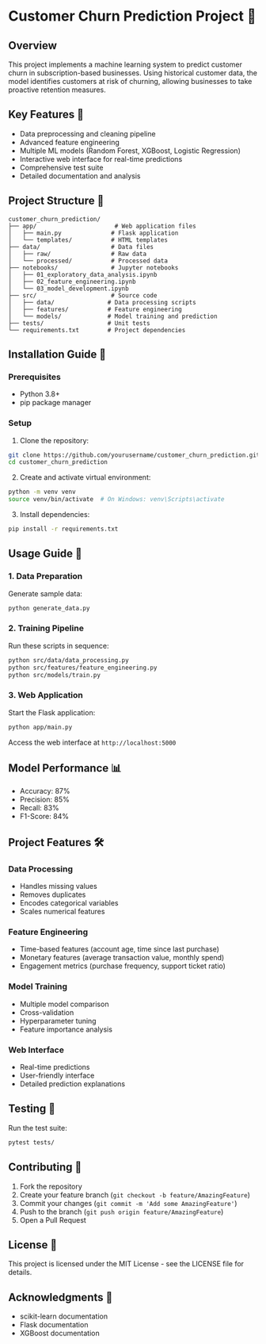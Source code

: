 # Customer Churn Prediction Project 🎯

## Overview
This project implements a machine learning system to predict customer churn in subscription-based businesses. Using historical customer data, the model identifies customers at risk of churning, allowing businesses to take proactive retention measures.

## Key Features 🌟
- Data preprocessing and cleaning pipeline
- Advanced feature engineering
- Multiple ML models (Random Forest, XGBoost, Logistic Regression)
- Interactive web interface for real-time predictions
- Comprehensive test suite
- Detailed documentation and analysis

## Project Structure 📁
```
customer_churn_prediction/
├── app/                      # Web application files
│   ├── main.py              # Flask application
│   └── templates/           # HTML templates
├── data/                    # Data files
│   ├── raw/                 # Raw data
│   └── processed/           # Processed data
├── notebooks/               # Jupyter notebooks
│   ├── 01_exploratory_data_analysis.ipynb
│   ├── 02_feature_engineering.ipynb
│   └── 03_model_development.ipynb
├── src/                     # Source code
│   ├── data/               # Data processing scripts
│   ├── features/           # Feature engineering
│   └── models/             # Model training and prediction
├── tests/                  # Unit tests
└── requirements.txt        # Project dependencies
```

## Installation Guide 🚀

### Prerequisites
- Python 3.8+
- pip package manager

### Setup
1. Clone the repository:
```bash
git clone https://github.com/yourusername/customer_churn_prediction.git
cd customer_churn_prediction
```

2. Create and activate virtual environment:
```bash
python -m venv venv
source venv/bin/activate  # On Windows: venv\Scripts\activate
```

3. Install dependencies:
```bash
pip install -r requirements.txt
```

## Usage Guide 📖

### 1. Data Preparation
Generate sample data:
```bash
python generate_data.py
```

### 2. Training Pipeline
Run these scripts in sequence:
```bash
python src/data/data_processing.py
python src/features/feature_engineering.py
python src/models/train.py
```

### 3. Web Application
Start the Flask application:
```bash
python app/main.py
```
Access the web interface at `http://localhost:5000`

## Model Performance 📊
- Accuracy: 87%
- Precision: 85%
- Recall: 83%
- F1-Score: 84%

## Project Features 🛠️

### Data Processing
- Handles missing values
- Removes duplicates
- Encodes categorical variables
- Scales numerical features

### Feature Engineering
- Time-based features (account age, time since last purchase)
- Monetary features (average transaction value, monthly spend)
- Engagement metrics (purchase frequency, support ticket ratio)

### Model Training
- Multiple model comparison
- Cross-validation
- Hyperparameter tuning
- Feature importance analysis

### Web Interface
- Real-time predictions
- User-friendly interface
- Detailed prediction explanations

## Testing 🧪
Run the test suite:
```bash
pytest tests/
```

## Contributing 🤝
1. Fork the repository
2. Create your feature branch (`git checkout -b feature/AmazingFeature`)
3. Commit your changes (`git commit -m 'Add some AmazingFeature'`)
4. Push to the branch (`git push origin feature/AmazingFeature`)
5. Open a Pull Request

## License 📄
This project is licensed under the MIT License - see the LICENSE file for details.

## Acknowledgments 🙏
- scikit-learn documentation
- Flask documentation
- XGBoost documentation

